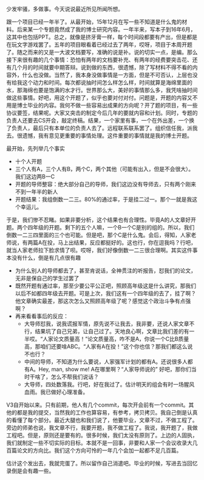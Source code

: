 少发牢骚，多做事。今天说说最近所见所闻所想。

跟一个项目已经一年半了。从最开始，15年12月在写一些不知道是什么鬼的材料。后来某一个专题竟然成了我的博士研究内容。一年半来，写本子到16年6月，这其中也包括PPT。总之，就像是挤牙膏一样，每个时间段都要有产出，但是都是在玩文字游戏罢了。五年的项目眼看着已经过去了两年，哎呀，项目于本周开题了。随之而来的又是一大波文档要写，准确的说是补。说的切实一点，是编。那么接下来很有趣的几个事情：恐怕有两年的文档要补充、有两年的经费要突击花、还有几个月的时间就要中期答辩。说到做的东西，很遗憾，除了写材料不得不看的内容外，什么也没做。当然了，我本身没做事情是一方面，但是不可否认，上层也没有给我这个动力和时间。每次都说抽时间怎么样怎么样，时间就算是海绵里面的水，那海绵也要是饱满的水才行。世界那么大，美好的事情那么多，我凭啥抽时间做这些事情。好吧，用这个开题了，似乎也要对付对付。问题是，开题的内容又不用是博士毕业的内容。我何不做一些容易出成果的方向呢？开了题的项目，有一些协议要签，结果呢。大家又突击的制定今后几年的要就内容和计划。同时，专题的负责人还要去CS开会，敲定终稿。结果，一个家里有事，一个在外出差，一个换了负责人，最后只有本单位的负责人去了。远程联系联系罢了。组织信任我，派我去。很遗憾，我有意见更重要的事情处理。这件重要的事情就是我的博士开题。



最开始，先列举几个事实

* 十个人开题
* 三个人有A，三个人有B，两个C，两个其他（可能有出入，但是不会很大）。我们这边两B一C
* 开题的导师整容：绝大部分自己的导师，我们这边没有导师去，只有两个刚来不到一年半的新人
* 开题结果：我组倒数一二三。80%的通过率，于是挂二过一。那个一就是我这个幸运儿。

于是，我们惨不忍睹。如果非要分析，这个结果也有合理性。毕竟A的人文章好开题。两个四年级的开题。剩下的五个人嘛，一个B一个C是别的组的。所以，我们倒数一二三四里面的三个也可能。但是吧，那个C是什么鬼。会后，得知，人家老师说，有两篇A在投，马上出结果，反应都挺好的。这也行，你在逗我吗？行吧，就当人家老师拉下脸求情了呗。哎呀，我们好像倒数一二三很合理啊。其实这件事本没有什么，倒是有几点很有趣

* 为什么别人的导师都去了，甚至肯说话，全神贯注的听报告，怼我们的论文，无非是保自己的学生过罢了
* 既然开题有通过率，那至少要公平公正吧，照顾高年级这是什么讲究，那我们以后不如都四年级去开题。可是上次，我们这有一个四年级的去了，挂了啊？他文章确实最差，那这次怎么又照顾高年级了呢？感觉这个政治斗争有点强啊？
* 再来看看事后的反应：
  * 大导师怼我，说我谎报军情，原先说不让我去，我非要，还说人家文章不行，结果坑了自己兄弟，让自己过了。天地良心啊，文章比我们差的有一半哎。“人家论文质量高！”论文质量高，咋不是A，你说一个C比B质量高，那咱们还要啥ABC。“人家有A在投！”这个你也信？那我们都这么说不也行？
  * 中间的导师，不知道为什么要说，人家强军计划的都有A。还说很多人都有A。Hey, man, show me! A在哪里啊？“人家导师说的” 好吧，那你们当时干啥了，怎么不帮我们说话？
  * 大导师，四处数落我。行吧，好在我过了。估计明天的组会有时一场腥风血雨。我已做好心理准备。



V3自开始以来。只有前期，他人有几个commit，每次开会前有一个commit。其他的都是我的提交，当然我的工作也算容易，有参考，拷贝拷贝。我自己倒是认真的看懂了每个部分。最近大腿也和我们说了，他要毕业，文章不过，不做工程了。旁边的师弟也说，我文章不行，我要开题，我不做工程了。我说，我开题了，我做工程吧。但是，原则还是要有的。很多时候，我们太没有原则了。上边的人固执，我们就制定一些不切实际的目标。本就不是一回事，非要和人家一个会议收录大几百篇论文的方向比。我们这个方向可怜的一年几个会加一起都不足几百篇。

估计这个发出去，我就完蛋了。所以留作自己消遣吧。毕业的时候，写进去当回忆录倒是会有趣一些。